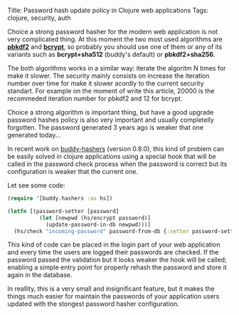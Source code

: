 Title: Password hash update policy in Clojure web applications
Tags: clojure, security, auth

Choice a strong password hasher for the modern web application is not very
complicated thing. At this moment the two most used algorithms are [**pbkdf2**][2]
and [**bcrypt**][3], so probably you should use one of them or any of its variants
such as **bcrypt+sha512** (buddy's default) or **pbkdf2+sha256**.

The both algorithms works in a similar way: iterate the algoritm N times for make
it slower. The security mainly consists on increase the iteration number over
time for make it slower acordly to the current security standart. For example on
the moment of write this article, 20000 is the recommeded iteration number for
pbkdf2 and 12 for bcrypt.

Choice a strong algorithm is important thing, but have a good upgrade password
hashes policy is also very important and usually completelly forgotten. The
password generated 3 years ago is weaker that one generated today...

In recent work on [buddy-hashers][1] (version 0.8.0), this kind of problem can be
easily solved in clojure applications using a special hook that will be called
in the password check process when the password is correct but its configuration
is weaker that the current one.

Let see some code:

```clojure
(require '[buddy.hashers :as hs])

(letfn [(password-setter [password]
          (let [newpwd (hs/encrypt password)]
            (update-password-in-db newpwd)))]
  (hs/check "incoming-password" password-from-db {:setter password-setter}))
```

This kind of code can be placed in the login part of your web application
and every time the users are logged their passwords are checked. If the password
passed the validation but it looks weaker the hook will be called; enabling a
simple entry point for properly rehash the password and store it again in the
database.

In reallity, this is a very small and insignificant feature, but it makes the things
much easier for maintain the passwords of your application users updated with the
stongest password hasher configuration.

[1]: https://github.com/funcool/buddy-hashers
[2]: https://en.wikipedia.org/wiki/PBKDF2
[3]: https://en.wikipedia.org/wiki/Bcrypt
